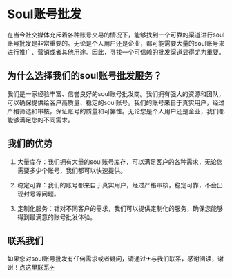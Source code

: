 # Soul账号批发

在当今社交媒体充斥着各种账号交易的情况下，能够找到一个可靠的渠道进行soul账号批发是非常重要的。无论是个人用户还是企业，都可能需要大量的soul账号来进行推广、营销或者其他用途。因此，寻找一个可信赖的批发渠道显得尤为重要。

## 为什么选择我们的soul账号批发服务？

我们是一家经验丰富、信誉良好的soul账号批发商。我们拥有强大的资源和团队，可以确保提供给客户高质量、稳定的soul账号。我们的账号来自于真实用户，经过严格筛选和审核，保证账号的质量和可靠性。无论您是个人用户还是企业，我们都能够满足您的不同需求。

## 我们的优势

1. 大量库存：我们拥有大量的soul账号库存，可以满足客户的各种需求，无论您需要多少个账号，我们都可以快速提供。

2. 稳定可靠：我们的账号都来自于真实用户，经过严格审核，稳定可靠，不会出现封号等问题。

3. 定制化服务：针对不同客户的需求，我们可以提供定制化的服务，确保您能够得到最满意的账号批发体验。

## 联系我们

如果您对soul账号批发有任何需求或者疑问，请通过✈与我们联系，感谢阅读，谢谢！[点这里联系✈](https://www.k02.cc)